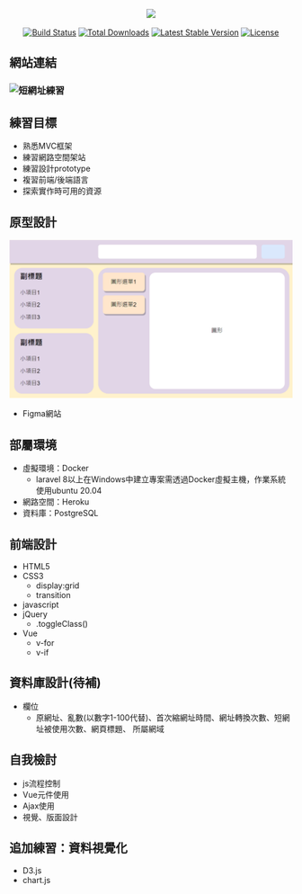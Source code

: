<p align="center"><a href="https://laravel.com" target="_blank"><img src="https://raw.githubusercontent.com/laravel/art/master/logo-lockup/5%20SVG/2%20CMYK/1%20Full%20Color/laravel-logolockup-cmyk-red.svg" width="400"></a></p>

<p align="center">
    <a href="https://travis-ci.org/laravel/framework"><img src="https://travis-ci.org/laravel/framework.svg" alt="Build Status"></a>
    <a href="https://packagist.org/packages/laravel/framework"><img src="https://img.shields.io/packagist/dt/laravel/framework" alt="Total Downloads"></a>
    <a href="https://packagist.org/packages/laravel/framework"><img src="https://img.shields.io/packagist/v/laravel/framework" alt="Latest Stable Version"></a>
    <a href="https://packagist.org/packages/laravel/framework"><img src="https://img.shields.io/packagist/l/laravel/framework" alt="License"></a>
</p>

## 網站連結
### ![短網址練習](https://dbtes.herokuapp.com/)

## 練習目標
 * 熟悉MVC框架
 * 練習網路空間架站
 * 練習設計prototype
 * 複習前端/後端語言
 * 探索實作時可用的資源
    
## 原型設計
 ![原型](https://github.com/jerryyehself/Laravel-shorturl/blob/main/prototype.png?raw=true)
 * Figma網站

## 部屬環境
 * 虛擬環境：Docker
    * laravel 8以上在Windows中建立專案需透過Docker虛擬主機，作業系統使用ubuntu 20.04
 * 網路空間：Heroku
 * 資料庫：PostgreSQL
    
## 前端設計
 * HTML5
 * CSS3
    * display:grid
    * transition 
 * javascript
 * jQuery
    * .toggleClass() 
 * Vue
    * v-for
    * v-if 

## 資料庫設計(待補)
 * 欄位
    * 原網址、亂數(以數字1-100代替)、首次縮網址時間、網址轉換次數、短網址被使用次數、網頁標題、 所屬網域

## 自我檢討
 * js流程控制
 * Vue元件使用
 * Ajax使用
 * 視覺、版面設計

## 追加練習：資料視覺化
 * D3.js
 * chart.js


